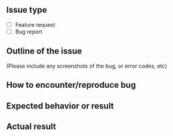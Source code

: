 ## Issue type
- [ ] Feature request
- [ ] Bug report

## Outline of the issue
(Please include any screenshots of the bug, or error codes, etc)

## How to encounter/reproduce bug

## Expected behavior or result

## Actual result